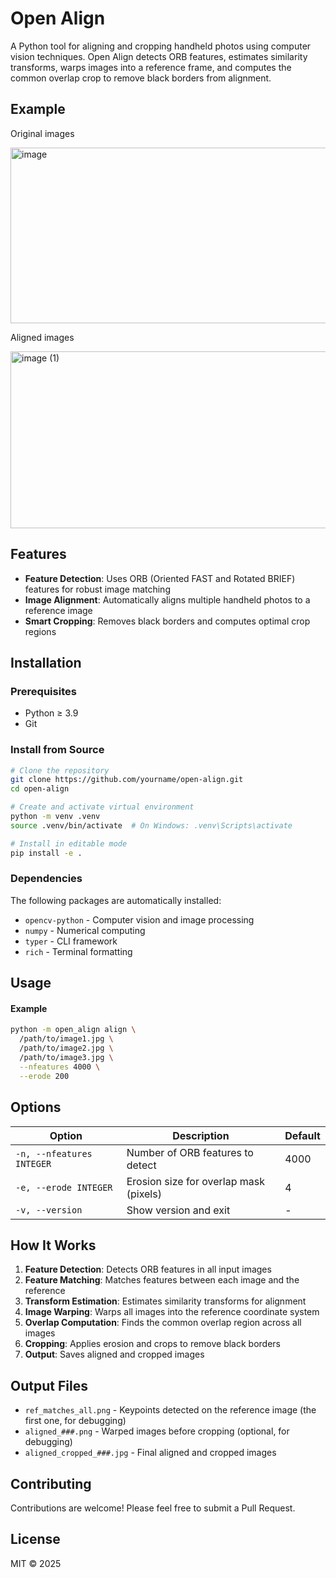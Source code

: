 # Open Align

A Python tool for aligning and cropping handheld photos using computer vision techniques. Open Align detects ORB features, estimates similarity transforms, warps images into a reference frame, and computes the common overlap crop to remove black borders from alignment.


## Example

Original images

<img width="1500" height="281" alt="image" src="https://github.com/user-attachments/assets/7e61b6b5-51b2-458a-82c4-e35476d74610" />

Aligned images

<img width="1500" height="283" alt="image (1)" src="https://github.com/user-attachments/assets/31bcc804-9fa8-4189-a54f-51d59bf1fe84" />

## Features

- **Feature Detection**: Uses ORB (Oriented FAST and Rotated BRIEF) features for robust image matching
- **Image Alignment**: Automatically aligns multiple handheld photos to a reference image
- **Smart Cropping**: Removes black borders and computes optimal crop regions

## Installation

### Prerequisites

- Python ≥ 3.9
- Git

### Install from Source

```bash
# Clone the repository
git clone https://github.com/yourname/open-align.git
cd open-align

# Create and activate virtual environment
python -m venv .venv
source .venv/bin/activate  # On Windows: .venv\Scripts\activate

# Install in editable mode
pip install -e .
```

### Dependencies

The following packages are automatically installed:
- `opencv-python` - Computer vision and image processing
- `numpy` - Numerical computing
- `typer` - CLI framework
- `rich` - Terminal formatting

## Usage

#### Example

```bash
python -m open_align align \
  /path/to/image1.jpg \
  /path/to/image2.jpg \
  /path/to/image3.jpg \
  --nfeatures 4000 \
  --erode 200
```

## Options

| Option | Description | Default |
|--------|-------------|---------|
| `-n, --nfeatures INTEGER` | Number of ORB features to detect | 4000 |
| `-e, --erode INTEGER` | Erosion size for overlap mask (pixels) | 4 |
| `-v, --version` | Show version and exit | - |

## How It Works

1. **Feature Detection**: Detects ORB features in all input images
2. **Feature Matching**: Matches features between each image and the reference
3. **Transform Estimation**: Estimates similarity transforms for alignment
4. **Image Warping**: Warps all images into the reference coordinate system
5. **Overlap Computation**: Finds the common overlap region across all images
6. **Cropping**: Applies erosion and crops to remove black borders
7. **Output**: Saves aligned and cropped images

## Output Files

- `ref_matches_all.png` - Keypoints detected on the reference image (the first one, for debugging)
- `aligned_###.png` - Warped images before cropping (optional, for debugging)
- `aligned_cropped_###.jpg` - Final aligned and cropped images

## Contributing

Contributions are welcome! Please feel free to submit a Pull Request.

## License

MIT © 2025
